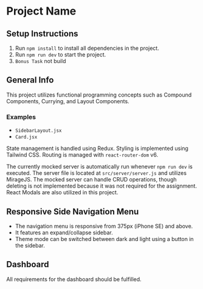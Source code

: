 # Project Name

## Setup Instructions

1. Run `npm install` to install all dependencies in the project.
2. Run `npm run dev` to start the project.
3. `Bonus Task` not build

## General Info

This project utilizes functional programming concepts such as Compound Components, Currying, and Layout Components.

### Examples

- `SidebarLayout.jsx`
- `Card.jsx`

State management is handled using Redux. Styling is implemented using Tailwind CSS. Routing is managed with `react-router-dom` v6.

The currently mocked server is automatically run whenever `npm run dev` is executed. The server file is located at `src/server/server.js` and utilizes MirageJS. The mocked server can handle CRUD operations, though deleting is not implemented because it was not required for the assignment. React Modals are also utilized in this project.

## Responsive Side Navigation Menu

- The navigation menu is responsive from 375px (iPhone SE) and above.
- It features an expand/collapse sidebar.
- Theme mode can be switched between dark and light using a button in the sidebar.

## Dashboard

All requirements for the dashboard should be fulfilled.

